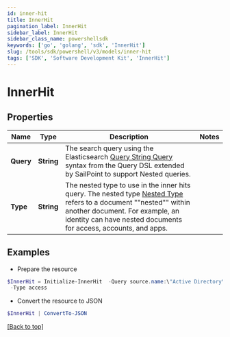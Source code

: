 ```yaml
---
id: inner-hit
title: InnerHit
pagination_label: InnerHit
sidebar_label: InnerHit
sidebar_class_name: powershellsdk
keywords: ['go', 'golang', 'sdk', 'InnerHit'] 
slug: /tools/sdk/powershell/v3/models/inner-hit
tags: ['SDK', 'Software Development Kit', 'InnerHit']
---
```



# InnerHit

## Properties

Name | Type | Description | Notes
------------ | ------------- | ------------- | -------------
**Query** |  **String** | The search query using the Elasticsearch [Query String Query](https://www.elastic.co/guide/en/elasticsearch/reference/5.2/query-dsl-query-string-query.html#query-string) syntax from the Query DSL extended by SailPoint to support Nested queries. | 
**Type** |  **String** | The nested type to use in the inner hits query.  The nested type [Nested Type](https://www.elastic.co/guide/en/elasticsearch/reference/current/nested.html) refers to a document &quot;&quot;nested&quot;&quot; within another document. For example, an identity can have nested documents for access, accounts, and apps. | 

## Examples

- Prepare the resource
```powershell
$InnerHit = Initialize-InnerHit  -Query source.name:\"Active Directory\" `
 -Type access
```

- Convert the resource to JSON
```powershell
$InnerHit | ConvertTo-JSON
```


[[Back to top]](#) 

